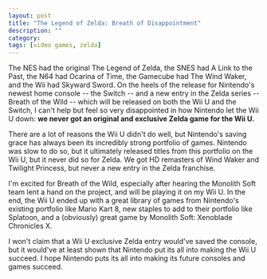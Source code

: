 ```yaml
---
layout: post
title: "The Legend of Zelda: Breath of Disappointment"
description: ""
category: 
tags: [video games, zelda]
---
```


The NES had the original The Legend of Zelda, the SNES had A Link to the Past, the N64 had Ocarina of Time, the Gamecube had The Wind Waker, and the Wii had Skyward Sword. On the heels of the release for Nintendo's newest home console -- the Switch -- and a new entry in the Zelda series -- Breath of the Wild -- which will be released on both the Wii U and the Switch, I can't help but feel so very disappointed in how Nintendo let the Wii U down: **we never got an original and exclusive Zelda game for the Wii U.**

There are a lot of reasons the Wii U didn't do well, but Nintendo's saving grace has always been its incredibly strong portfolio of games. Nintendo was slow to do so, but it ultimately released titles from this portfolio on the Wii U, but it never did so for Zelda. We got HD remasters of Wind Waker and Twilight Princess, but never a new entry in the Zelda franchise.

I'm excited for Breath of the Wild, especially after hearing the Monolith Soft team lent a hand on the project, and will be playing it on my Wii U. In the end, the Wii U ended up with a great library of games from Nintendo's existing portfolio like Mario Kart 8, new staples to add to their portfolio like Splatoon, and a (obviously) great game by Monolith Soft: Xenoblade Chronicles X.

I won't claim that a Wii U exclusive Zelda entry would've saved the console, but it would've at least shown that Nintendo put its all into making the Wii U succeed. I hope Nintendo puts its all into making its future consoles and games succeed.
